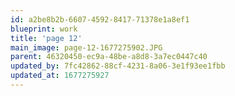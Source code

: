 ```yaml
---
id: a2be8b2b-6607-4592-8417-71378e1a8ef1
blueprint: work
title: 'page 12'
main_image: page-12-1677275902.JPG
parent: 46320450-ec9a-48be-a8d8-3a7ec0447c40
updated_by: 7fc42862-88cf-4231-8a06-3e1f93ee1fbb
updated_at: 1677275927
---
```


